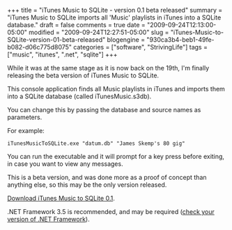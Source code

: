 +++
title = "iTunes Music to SQLite - version 0.1 beta released"
summary = "iTunes Music to SQLite imports all 'Music' playlists in iTunes into a SQLite database."
draft = false
comments = true
date = "2009-09-24T12:13:00-05:00"
modified = "2009-09-24T12:27:51-05:00"
slug = "iTunes-Music-to-SQLite-version-01-beta-released"
blogengine = "930ca3b4-beb1-49fe-b082-d06c775d8075"
categories = ["software", "StrivingLife"]
tags = ["music", "itunes", ".net", "sqlite"]
+++

<p>While it was at the same stage as it is now back on the 19th, I'm finally releasing the beta version of iTunes Music to SQLite.</p>
<p>This console application finds all Music playlists in iTunes and imports them into a SQLite database (called iTunesMusic.s3db).</p>
<p>You can change this by passing the database and source names as parameters.</p>
<p>For example:</p>
<pre class="code"><code class="powershell">iTunesMusicToSQLite.exe "datum.db" "James Skemp's 80 gig"</code></pre>
<p>You can run the executable and it will prompt for a key press before exiting, in case you want to view any messages.</p>
<p>This is a beta version, and was done more as a proof of concept than anything else, so this may be the only version released.</p>
<p><a rel="download" href="http://jamesrskemp.com/applications/iTunesMusicToSQLite_0.1.zip">Download iTunes Music to SQLite 0.1</a>.</p>
<p>.NET Framework 3.5 is recommended, and may be required (<a rel="external" href="http://smallestdotnet.com/">check your version of .NET Framework</a>).</p>
